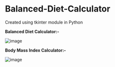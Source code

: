 # Balanced-Diet-Calculator
Created using tkinter module in Python

**Balanced Diet Calculator:-**

![image](https://user-images.githubusercontent.com/90311912/197263416-8df42da8-bb20-4f4a-b613-a83aff19902e.png)

**Body Mass Index Calculator:-**

![image](https://user-images.githubusercontent.com/90311912/197263594-cc407234-abe5-41b0-9e50-46d05a1c8f25.png)

